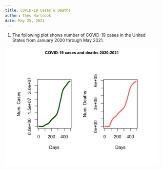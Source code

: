 ```yaml
---
title: COVID-19 Cases & Deaths
author: Theo Hartsook
date: May 25, 2021
---
```


1.  The following plot shows number of COVID-19 cases in the United States from January 2020 through May 2021.

<center>
<img src='covid_combined.png' width=700>
</center>

